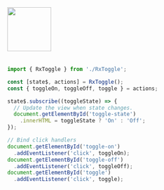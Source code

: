 <a href="https://stackblitz.com/edit/github-qtpo1k-gvgbvy?file=src%2Findex.js" target="_blank" rel="noreferrer">
 <img src="/stackblitz.png" width="100" />
<a>

<br>
<br>

```typescript
import { RxToggle } from './RxToggle';

const [state$, actions] = RxToggle();
const { toggleOn, toggleOff, toggle } = actions;

state$.subscribe((toggleState) => {
  // Update the view when state changes.
  document.getElementById('toggle-state')
    .innerHTML = toggleState ? 'On' : 'Off';
});

// Bind click handlers
document.getElementById('toggle-on')
  .addEventListener('click', toggleOn);
document.getElementById('toggle-off')
  .addEventListener('click', toggleOff);
document.getElementById('toggle')
  .addEventListener('click', toggle);


```

